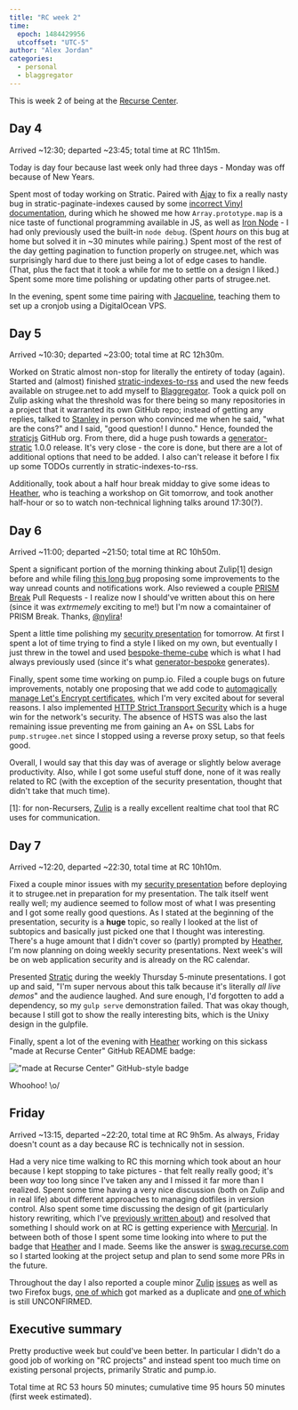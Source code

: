 ```yaml
---
title: "RC week 2"
time:
  epoch: 1484429956
  utcoffset: "UTC-5"
author: "Alex Jordan"
categories:
  - personal
  - blaggregator
---
```


This is week 2 of being at the [Recurse Center][]. 

<script async defer src="https://www.recurse-scout.com/loader.js?t=3d49e64361d4b897ffd2fd56dcd93ca4"></script>

## Day 4

Arrived ~12:30; departed ~23:45; total time at RC 11h15m.

Today is day four because last week only had three days - Monday was off because of New Years.

Spent most of today working on Stratic. Paired with [Ajay][] to fix a really nasty bug in stratic-paginate-indexes caused by some [incorrect Vinyl documentation][badvinyl], during which he showed me how `Array.prototype.map` is a nice taste of functional programming available in JS, as well as [Iron Node][] - I had only previously used the built-in `node debug`. (Spent _hours_ on this bug at home but solved it in ~30 minutes while pairing.) Spent most of the rest of the day getting pagination to function properly on strugee.net, which was surprisingly hard due to there just being a lot of edge cases to handle. (That, plus the fact that it took a while for me to settle on a design I liked.) Spent some more time polishing or updating other parts of strugee.net.

In the evening, spent some time pairing with [Jacqueline][], teaching them to set up a cronjob using a DigitalOcean VPS.

## Day 5

Arrived ~10:30; departed ~23:00; total time at RC 12h30m.

Worked on Stratic almost non-stop for literally the entirety of today (again). Started and (almost) finished [stratic-indexes-to-rss][] and used the new feeds available on strugee.net to add myself to [Blaggregator][]. Took a quick poll on Zulip asking what the threshold was for there being so many repositories in a project that it warranted its own GitHub repo; instead of getting any replies, talked to [Stanley][] in person who convinced me when he said, "what are the cons?" and I said, "good question! I dunno." Hence, founded the [straticjs][] GitHub org. From there, did a huge push towards a [generator-stratic][] 1.0.0 release. It's very close - the core is done, but there are a lot of additional options that need to be added. I also can't release it before I fix up some TODOs currently in stratic-indexes-to-rss.

Additionally, took about a half hour break midday to give some ideas to [Heather][], who is teaching a workshop on Git tomorrow, and took another half-hour or so to watch non-technical lighning talks around 17:30(?).

## Day 6

Arrived ~11:00; departed ~21:50; total time at RC 10h50m.

Spent a significant portion of the morning thinking about Zulip\[1] design before and while filing [this long bug][badzulip] proposing some improvements to the way unread counts and notifications work. Also reviewed a couple [PRISM Break][] Pull Requests - I realize now I should've written about this on here (since it was _extrmemely_ exciting to me!) but I'm now a comaintainer of PRISM Break. Thanks, [@nylira][]!

Spent a little time polishing my [security presentation][] for tomorrow. At first I spent a lot of time trying to find a style I liked on my own, but eventually I just threw in the towel and used [bespoke-theme-cube][] which is what I had always previously used (since it's what [generator-bespoke][] generates).

Finally, spent some time working on pump.io. Filed a couple bugs on future improvements, notably one proposing that we add code to [automagically manage Let's Encrypt certificates][pumpbug], which I'm very excited about for several reasons. I also implemented [HTTP Strict Transport Security][hsts] which is a huge win for the network's security. The absence of HSTS was also the last remaining issue preventing me from gaining an A+ on SSL Labs for `pump.strugee.net` since I stopped using a reverse proxy setup, so that feels good.

Overall, I would say that this day was of average or slightly below average productivity. Also, while I got some useful stuff done, none of it was really related to RC (with the exception of the security presentation, thought that didn't take that much time).

 \[1]: for non-Recursers, [Zulip][] is a really excellent realtime chat tool that RC uses for communication.

## Day 7

Arrived ~12:20, departed ~22:30, total time at RC 10h10m.

Fixed a couple minor issues with my [security presentation][] before deploying it to strugee.net in preparation for my presentation. The talk itself went really well; my audience seemed to follow most of what I was presenting and I got some really good questions. As I stated at the beginning of the presentation, security is a **huge** topic, so really I looked at the list of subtopics and basically just picked one that I thought was interesting. There's a huge amount that I didn't cover so (partly) prompted by [Heather][], I'm now planning on doing weekly security presentations. Next week's will be on web application security and is already on the RC calendar.

Presented [Stratic][generator-stratic] during the weekly Thursday 5-minute presentations. I got up and said, "I'm super nervous about this talk because it's literally _all live demos_" and the audience laughed. And sure enough, I'd forgotten to add a dependency, so my `gulp serve` demonstration failed. That was okay though, because I still got to show the really interesting bits, which is the Unixy design in the gulpfile.

Finally, spent a lot of the evening with [Heather][] working on this sickass "made at Recurse Center" GitHub README badge:

<!-- TODO: fix this to use the real URL when it's up somewhere -->

!["made at Recurse Center" GitHub-style badge][badgeurl]

Whoohoo! \o/

## Friday

Arrived ~13:15, departed ~22:20, total time at RC 9h5m. As always, Friday doesn't count as a day because RC is technically not in session.

Had a very nice time walking to RC this morning which took about an hour because I kept stopping to take pictures - that felt really really good; it's been _way_ too long since I've taken any and I missed it far more than I realized. Spent some time having a very nice discussion (both on Zulip and in real life) about different approaches to managing dotfiles in version control. Also spent some time discussing the design of git (particularly history rewriting, which I've [previously written about][squashandmerge]) and resolved that something I should work on at RC is getting experience with [Mercurial][]. In between both of those I spent some time looking into where to put the badge that [Heather][] and I made. Seems like the answer is [swag.recurse.com][] so I started looking at the project setup and plan to send some more PRs in the future.

Throughout the day I also reported a couple minor [Zulip][blackemoji] [issues][zulipcompose] as well as two Firefox bugs, [one of which][muststaplebug] got marked as a duplicate and [one of which][svgbug] is still UNCONFIRMED.

## Executive summary

Pretty productive week but could've been better. In particular I didn't do a good job of working on "RC projects" and instead spent too much time on existing personal projects, primarily Stratic and pump.io.

Total time at RC 53 hours 50 minutes; cumulative time 95 hours 50 minutes (first week estimated).

 [Recurse Center]: https://recurse.com
 [Ajay]: https://github.com/atungare
 [Iron Node]: https://github.com/s-a/iron-node
 [badvinyl]: https://github.com/gulpjs/vinyl/issues/125
 [stratic-indexes-to-rss]: https://github.com/strugee/stratic-indexes-to-rss
 [Blaggregator]: https://blaggregator.recurse.com
 [Stanley]: https://stanzheng.com/
 [straticjs]: https://github.com/straticjs
 [generator-stratic]: https://github.com/straticjs/generator-stratic
 [Heather]: https://github.com/heatherbooker
 [Jacqueline]: https://github.com/Jmeggesto
 [Zulip]: https://zulip.org/
 [badzulip]: https://github.com/zulip/zulip/issues/3235
 [PRISM Break]: https://prism-break.org/
 [@nylira]: https://github.com/nylira
 [hsts]: https://developer.mozilla.org/en-US/docs/Web/HTTP/Headers/Strict-Transport-Security
 [security presentation]: https://strugee.net/presentation-security-design
 [bespoke-theme-cube]: https://github.com/bespokejs/bespoke-theme-cube
 [generator-bespoke]: https://github.com/bespokejs/generator-bespoke
 [pumpbug]: https://github.com/pump-io/pump.io/issues/1259
 [badgeurl]: https://people.strugee.net/~alex/made_at_RC.svg
 [squashandmerge]: /blog/2016/10/github-squash-and-merge-default-considered-harmful
 [swag.recurse.com]: https://swag.recurse.com/
 [Mercurial]: https://www.mercurial-scm.org/
 [blackemoji]: https://bugzilla.mozilla.org/show_bug.cgi?id=1331117
 [zulipcompose]: https://github.com/zulip/zulip/issues/3300
 [muststaplebug]: https://bugzilla.mozilla.org/show_bug.cgi?id=1331117
 [svgbug]: https://bugzilla.mozilla.org/show_bug.cgi?id=1331121
